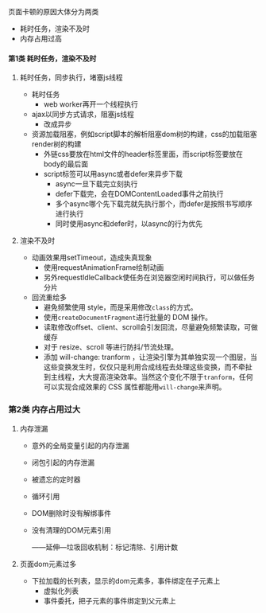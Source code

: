 页面卡顿的原因大体分为两类

* 耗时任务，渲染不及时
* 内存占用过高



#### 第1类     耗时任务，渲染不及时

1. 耗时任务，同步执行，堵塞js线程
   * 耗时任务
     * web worker再开一个线程执行
   * ajax以同步方式请求，阻塞js线程
     * 改成异步
   * 资源加载阻塞，例如script脚本的解析阻塞dom树的构建，css的加载阻塞render树的构建
     * 外链css要放在html文件的header标签里面，而script标签要放在body的最后面
     * script标签可以用async或者defer来异步下载
       * async一旦下载完立刻执行
       * defer下载完，会在DOMContentLoaded事件之前执行
       * 多个async哪个先下载完就先执行那个，而defer是按照书写顺序进行执行
       * 同时使用async和defer时，以async的行为优先
   
2. 渲染不及时
   * 动画效果用setTimeout，造成失真现象
     * 使用requestAnimationFrame绘制动画
     * 另外requestIdleCallback使任务在浏览器空闲时间执行，可以做任务分片
   * 回流重绘多
     * 避免频繁使用 style，而是采用修改`class`的方式。
     * 使用`createDocumentFragment`进行批量的 DOM 操作。
     * 读取修改offset、client、scroll会引发回流，尽量避免频繁读取，可做缓存
     * 对于 resize、scroll 等进行防抖/节流处理。
     * 添加 will-change: tranform ，让渲染引擎为其单独实现一个图层，当这些变换发生时，仅仅只是利用合成线程去处理这些变换，而不牵扯到主线程，大大提高渲染效率。当然这个变化不限于`tranform`，任何可以实现合成效果的 CSS 属性都能用`will-change`来声明。



### 第2类    内存占用过大

1. 内存泄漏

   * 意外的全局变量引起的内存泄漏

   * 闭包引起的内存泄漏

   * 被遗忘的定时器

   * 循环引用

   * DOM删除时没有解绑事件

   * 没有清理的DOM元素引用

     ——延伸—垃圾回收机制：标记清除、引用计数

2. 页面dom元素过多

   * 下拉加载的长列表，显示的dom元素多，事件绑定在子元素上
     * 虚拟化列表
     * 事件委托，把子元素的事件绑定到父元素上



